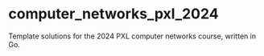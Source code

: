 # computer_networks_pxl_2024
Template solutions for the 2024 PXL computer networks course, written in Go.
